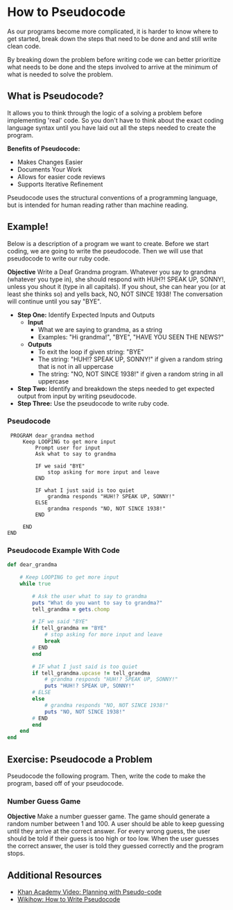 # How to Pseudocode

As our programs become more complicated, it is harder to know where to get started, break down the steps that need to be done and and still write clean code.

By breaking down the problem before writing code we can better prioritize what needs to be done and the steps involved to arrive at the minimum of what is needed to solve the problem.


## What is Pseudocode?
It allows you to think through the logic of a solving a problem before implementing 'real' code. So you don't have to think about the exact coding language syntax until you have laid out all the steps needed to create the program.


**Benefits of Pseudocode:**
- Makes Changes Easier
- Documents Your Work
- Allows for easier code reviews
- Supports Iterative Refinement


 Pseudocode uses the structural conventions of a programming language, but is intended for human reading rather than machine reading.

## Example!
Below is a description of a program we want to create. Before we start coding, we are going to write the pseudocode. Then we will use that pseudocode to write our ruby code.


**Objective** Write a Deaf Grandma program. Whatever you say to grandma (whatever you type in), she should respond with  HUH?!  SPEAK UP, SONNY!, unless you shout it (type in all capitals). If you shout, she can hear you (or at least she thinks so) and yells back, NO, NOT SINCE 1938! The conversation will continue until you say "BYE".


- **Step One:** Identify Expected Inputs and Outputs
  - **Input**
    - What we are saying to grandma, as a string
    - Examples: "Hi grandma!", "BYE", "HAVE YOU SEEN THE NEWS?"
  - **Outputs**
    -  To exit the loop if given string: "BYE"
    -  The string: "HUH!? SPEAK UP, SONNY!" if given a random string that is not in all uppercase
    -  The string: "NO, NOT SINCE 1938!" if given a random string in all uppercase
- **Step Two:** Identify and breakdown the steps needed to get expected output from input by writing pseudocode.  
- **Step Three:** Use the pseudocode to write ruby code.  

### Pseudocode

```
 PROGRAM dear_grandma method
     Keep LOOPING to get more input
         Prompt user for input
         Ask what to say to grandma

         IF we said "BYE"
             stop asking for more input and leave
         END

         IF what I just said is too quiet
             grandma responds "HUH!? SPEAK UP, SONNY!"
         ELSE
             grandma responds "NO, NOT SINCE 1938!"
         END

     END
END
```


### Pseudocode Example With Code

```ruby
def dear_grandma

    # Keep LOOPING to get more input
    while true

        # Ask the user what to say to grandma
        puts "What do you want to say to grandma?"
        tell_grandma = gets.chomp

        # IF we said "BYE"
        if tell_grandma == "BYE"
            # stop asking for more input and leave
            break
        # END
        end

        # IF what I just said is too quiet
        if tell_grandma.upcase != tell_grandma
            # grandma responds "HUH!? SPEAK UP, SONNY!"
            puts "HUH!? SPEAK UP, SONNY!"
        # ELSE
        else
            # grandma responds "NO, NOT SINCE 1938!"
            puts "NO, NOT SINCE 1938!"
        # END
        end
    end
end
```

## Exercise: Pseudocode a Problem
Pseudocode the following program. Then, write the code to make the program, based off of your pseudocode.

### Number Guess Game
**Objective** Make a number guesser game. The game should generate a random number between 1 and 100. A user should be able to keep guessing until they arrive at the correct answer. For every wrong guess, the user should be told if their guess is too high or too low. When the user guesses the correct answer, the user is told they guessed correctly and the program stops.




## Additional Resources
- [Khan Academy Video: Planning with Pseudo-code](https://www.khanacademy.org/computing/computer-programming/programming/good-practices/p/planning-with-pseudo-code)
- [Wikihow: How to Write Pseudocode](http://www.wikihow.com/Write-Pseudocode)
